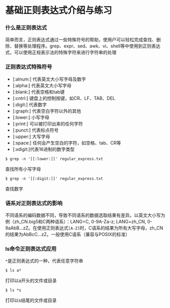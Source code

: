 # 基础正则表达式介绍与练习

### 什么是正则表达式

简单而言，正则表达式通过一些特殊符号的帮助，使用户可以轻松完成查找、删除、替换等处理程序。grep、expr、sed、awk、vi、shell等中使用到正则表达式，可以使用正规表示法的特殊字符来进行字符串的处理

### 正则表达式特殊符号

- [:alnum:] 代表英文大小写字母及数字
- [:alpha:] 代表英文大小写字母
- [:blank:] 代表空格和tab键
- [:cntrl:] 键盘上的控制按键，如CR、LF、TAB、DEL
- [:digit:] 代表数字
- [:graph:] 代表空白字符以外的其他
- [:lower:] 小写字母
- [:print:] 可以被打印出来的任何字符
- [:punct:] 代表标点符号
- [:upper:] 大写字母
- [:space:] 任何会产生空白的字符，如空格、tab、CR等
- [:xdigit:]代表16进制的数字类型


```
$ grep -n '[[:lower:]]' regular_express.txt
```

查找所有小写字母

```
$ grep -n '[[:digit:]]' regular_express.txt
```

查找数字

### 语系对正则表达式的影响

不同语系的编码数据不同，导致不同语系的数据选取结果有差异。以英文大小写为例（zh_CN.big5和C两种语系）：LANG=C, 0-9A-Za-z; LANG=zh_CN, 0-9aAbB...zZ。在使用正则表达式`[A-Z]`时，C语系的结果为所有大写字母，zh_CN的结果为AbBcC...zZ。一般使用C语系（兼容与POSIX的标准）

### ls命令正则表达式应用

`*`是正则表达式的一种，代表任意字符串

```
$ ls a*
```

打印以a开头的文件或目录

```
$ ls *s
```

打印以s结尾的文件或目录
